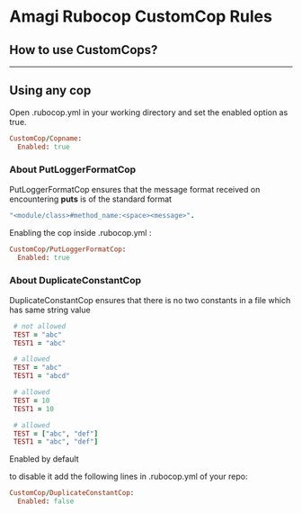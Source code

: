 # Amagi Rubocop CustomCop Rules

## How to use CustomCops?
***
**Using any cop**
---
Open .rubocop.yml in your working directory and set the enabled option as true.
~~~ruby
CustomCop/Copname: 
  Enabled: true
~~~
### About PutLoggerFormatCop
PutLoggerFormatCop ensures that the message format received on encountering **puts** is of the standard format 
~~~ruby
"<module/class>#method_name:<space><message>". 
~~~
Enabling the cop inside .rubocop.yml :
~~~ruby
CustomCop/PutLoggerFormatCop:
  Enabled: true
~~~

### About DuplicateConstantCop
DuplicateConstantCop ensures that there is no two constants in a file which has same string value


~~~ruby
 # not allowed
 TEST = "abc"
 TEST1 = "abc"
~~~

~~~ruby
 # allowed
 TEST = "abc"
 TEST1 = "abcd"
~~~

~~~ruby
 # allowed
 TEST = 10
 TEST1 = 10
~~~

~~~ruby
 # allowed
 TEST = ["abc", "def"]
 TEST1 = "abc", "def"]
~~~

Enabled by default

to disable it add the following lines in .rubocop.yml of your repo:
~~~ruby
CustomCop/DuplicateConstantCop:
  Enabled: false
~~~

